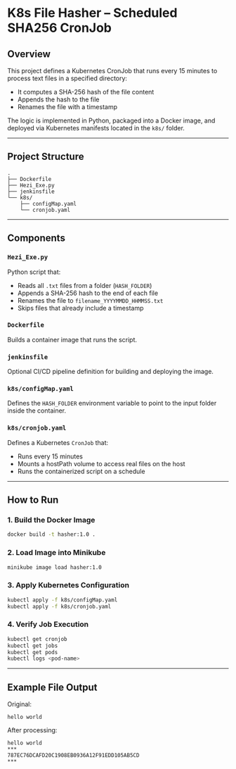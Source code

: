 # K8s File Hasher – Scheduled SHA256 CronJob

## Overview
This project defines a Kubernetes CronJob that runs every 15 minutes to process text files in a specified directory:
- It computes a SHA-256 hash of the file content
- Appends the hash to the file
- Renames the file with a timestamp

The logic is implemented in Python, packaged into a Docker image, and deployed via Kubernetes manifests located in the `k8s/` folder.

---

## Project Structure

```
.
├── Dockerfile
├── Hezi_Exe.py
├── jenkinsfile
└── k8s/
    ├── configMap.yaml
    └── cronjob.yaml
```

---

## Components

### `Hezi_Exe.py`
Python script that:
- Reads all `.txt` files from a folder (`HASH_FOLDER`)
- Appends a SHA-256 hash to the end of each file
- Renames the file to `filename_YYYYMMDD_HHMMSS.txt`
- Skips files that already include a timestamp

### `Dockerfile`
Builds a container image that runs the script.

### `jenkinsfile`
Optional CI/CD pipeline definition for building and deploying the image.

### `k8s/configMap.yaml`
Defines the `HASH_FOLDER` environment variable to point to the input folder inside the container.

### `k8s/cronjob.yaml`
Defines a Kubernetes `CronJob` that:
- Runs every 15 minutes
- Mounts a hostPath volume to access real files on the host
- Runs the containerized script on a schedule

---

## How to Run

### 1. Build the Docker Image
```bash
docker build -t hasher:1.0 .
```

### 2. Load Image into Minikube
```bash
minikube image load hasher:1.0
```

### 3. Apply Kubernetes Configuration
```bash
kubectl apply -f k8s/configMap.yaml
kubectl apply -f k8s/cronjob.yaml
```

### 4. Verify Job Execution
```bash
kubectl get cronjob
kubectl get jobs
kubectl get pods
kubectl logs <pod-name>
```

---

## Example File Output

Original:
```
hello world
```

After processing:
```
hello world
***
787EC76DCAFD20C1908EB0936A12F91EDD105AB5CD
***
```
